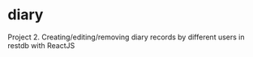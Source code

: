 # diary
Project 2. Creating/editing/removing diary records by different users in restdb with ReactJS
